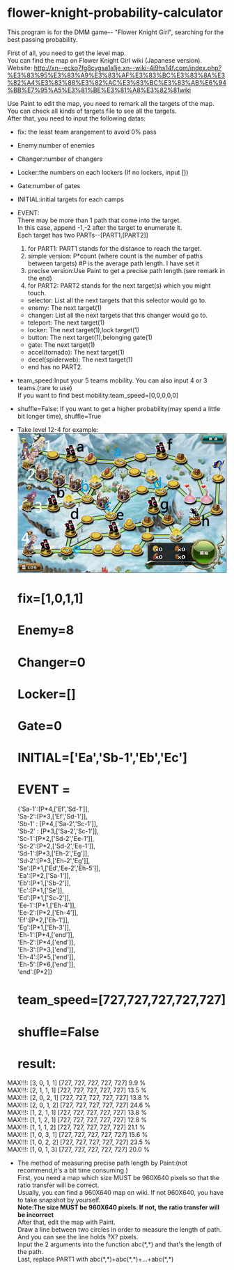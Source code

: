 # flower-knight-probability-calculator
This program is for the DMM game-- "Flower Knight Girl", searching for the best passing probability.  

First of all, you need to get the level map.  
You can find the map on Flower Knight Girl wiki (Japanese version).  
Website:
http://xn--eckq7fg8cygsa1a1je.xn--wiki-4i9hs14f.com/index.php?%E3%83%95%E3%83%A9%E3%83%AF%E3%83%BC%E3%83%8A%E3%82%A4%E3%83%88%E3%82%AC%E3%83%BC%E3%83%AB%E6%94%BB%E7%95%A5%E3%81%BE%E3%81%A8%E3%82%81wiki  

Use Paint to edit the map, you need to remark all the targets of the map. You can check all kinds of targets file to see all the targets.  
After that, you need to input the following datas:  
* fix: the least team arangement to avoid 0% pass  
* Enemy:number of enemies  
* Changer:number of changers  
* Locker:the numbers on each lockers (If no lockers, input \[\])  
* Gate:number of gates  
* INITIAL:initial targets for each camps  
* EVENT:  
There may be more than 1 path that come into the target.  
In this case, append -1,-2 after the target to enumerate it.  
Each target has two PARTs--[PART1,[PART2]]  
  1. for PART1: PART1 stands for the distance to reach the target.  
    1. simple version: P\*count (where count is the number of paths between targets) #P is the average path length. I have set it  
    2. precise version:Use Paint to get a precise path length.(see remark in the end)
  2. for PART2: PART2 stands for the next target(s) which you might touch.  
    * selector: List all the next targets that this selector would go to.  
    * enemy: The next target(1)  
    * changer: List all the next targets that this changer would go to.  
    * teleport: The next target(1)  
    * locker: The next target(1),lock target(1)  
    * button: The next target(1),belonging gate(1)  
    * gate: The next target(1)  
    * accel(tornado): The next target(1)  
    * decel(spiderweb): The next target(1)  
    * end has no PART2.  
* team_speed:Input your 5 teams mobility. You can also input 4 or 3 teams.(rare to use)  
  If you want to find best mobility:team_speed=\[0,0,0,0,0\]  
* shuffle=False:
  If you want to get a higher probability(may spend a little bit longer time), shuffle=True

* Take level 12-4 for example:  
![alt tag](https://raw.githubusercontent.com/JAG3R/flower-knight-probability-calculator/master/12-4(example).png)
  # fix=[1,0,1,1]  
  # Enemy=8  
  # Changer=0  
  # Locker=[]  
  # Gate=0  
  # INITIAL=['Ea','Sb-1','Eb','Ec']  
  # EVENT =
  {'Sa-1':[P\*4,['Ef','Sd-1']],  
  'Sa-2':[P\*3,['Ef','Sd-1']],  
  'Sb-1' : [P\*4,['Sa-2','Sc-1']],  
  'Sb-2' : [P\*3,['Sa-2','Sc-1']],  
  'Sc-1':[P\*2,['Sd-2','Ee-1']],  
  'Sc-2':[P\*2,['Sd-2','Ee-1']],  
  'Sd-1':[P\*3,['Eh-2','Eg']],  
  'Sd-2':[P\*3,['Eh-2','Eg']],  
  'Se':[P\*1,['Ed','Ee-2','Eh-5']],  
  'Ea':[P\*2,['Sa-1']],  
  'Eb':[P\*1,['Sb-2']],  
  'Ec':[P\*1,['Se']],  
  'Ed':[P\*1,['Sc-2']],  
  'Ee-1':[P\*1,['Eh-4']],  
  'Ee-2':[P\*2,['Eh-4']],  
  'Ef':[P\*2,['Eh-1']],  
  'Eg':[P\*1,['Eh-3']],  
  'Eh-1':[P\*4,['end']],  
  'Eh-2':[P\*4,['end']],  
  'Eh-3':[P\*3,['end']],  
  'Eh-4':[P\*5,['end']],  
  'Eh-5':[P\*6,['end']],  
  'end':[P\*2]}  
  # team_speed=\[727,727,727,727,727\]  
  # shuffle=False  

  # result:  
MAX!!!: [3, 0, 1, 1] [727, 727, 727, 727, 727] 9.9 %  
MAX!!!: [2, 1, 1, 1] [727, 727, 727, 727, 727] 13.5 %  
MAX!!!: [2, 0, 2, 1] [727, 727, 727, 727, 727] 13.8 %  
MAX!!!: [2, 0, 1, 2] [727, 727, 727, 727, 727] 24.6 %  
MAX!!!: [1, 2, 1, 1] [727, 727, 727, 727, 727] 13.8 %  
MAX!!!: [1, 1, 2, 1] [727, 727, 727, 727, 727] 12.8 %  
MAX!!!: [1, 1, 1, 2] [727, 727, 727, 727, 727] 21.1 %  
MAX!!!: [1, 0, 3, 1] [727, 727, 727, 727, 727] 15.6 %  
MAX!!!: [1, 0, 2, 2] [727, 727, 727, 727, 727] 23.5 %  
MAX!!!: [1, 0, 1, 3] [727, 727, 727, 727, 727] 20.0 % 

* The method of measuring precise path length by Paint:(not recommend,it's a bit time consuming.)  
First, you need a map which size MUST be 960X640 pixels so that the ratio transfer will be correct.  
Usually, you can find a 960X640 map on wiki. If not 960X640, you have to take snapshot by yourself.  
**Note:The size MUST be 960X640 pixels. If not, the ratio transfer will be incorrect**  
After that, edit the map with Paint.  
Draw a line between two circles in order to measure the length of path.
And you can see the line holds ?X? pixels.  
Input the 2 arguments into the function abc(\*,\*) and that's the length of the path.  
Last, replace PART1 with abc(\*,\*)+abc(\*,\*)+...+abc(\*,\*)

